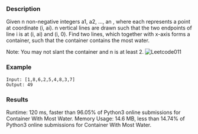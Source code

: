 ### Description
Given n non-negative integers a1, a2, ..., an , where each represents a point at coordinate (i, ai). n vertical lines are drawn such that the two endpoints of line i is at (i, ai) and (i, 0). Find two lines, which together with x-axis forms a container, such that the container contains the most water.

Note: You may not slant the container and n is at least 2.
![Leetcode011](https://s3-lc-upload.s3.amazonaws.com/uploads/2018/07/17/question_11.jpg)

### Example
```
Input: [1,8,6,2,5,4,8,3,7]
Output: 49
```

### Results
Runtime: 120 ms, faster than 96.05% of Python3 online submissions for Container With Most Water.
Memory Usage: 14.6 MB, less than 14.74% of Python3 online submissions for Container With Most Water.
